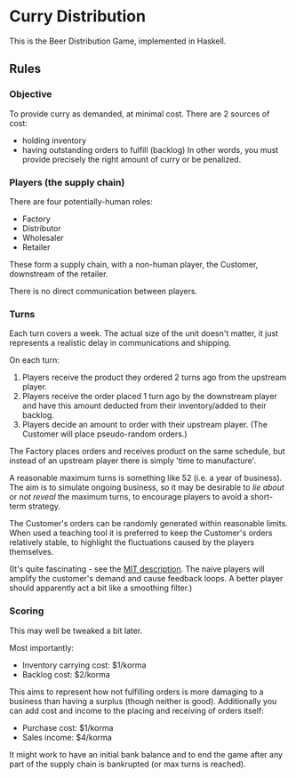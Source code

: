 # Curry Distribution

This is the Beer Distribution Game, implemented in Haskell.

## Rules

### Objective
To provide curry as demanded, at minimal cost. There are 2 sources of cost:
* holding inventory
* having outstanding orders to fulfill (backlog)
In other words, you must provide precisely the right amount of curry or be penalized.

### Players (the supply chain)
There are four potentially-human roles:

* Factory
* Distributor
* Wholesaler
* Retailer

These form a supply chain, with a non-human player, the Customer, downstream of the retailer.

There is no direct communication between players.

### Turns
Each turn covers a week. The actual size of the unit doesn't matter, it just represents a realistic delay in communications and shipping.

On each turn:
1. Players receive the product they ordered 2 turns ago from the upstream player.
2. Players receive the order placed 1 turn ago by the downstream player and have this amount deducted from their inventory/added to their backlog.
3. Players decide an amount to order with their upstream player. (The Customer will place pseudo-random orders.)

The Factory places orders and receives product on the same schedule, but instead of an upstream player there is simply 'time to manufacture'.

A reasonable maximum turns is something like 52 (i.e. a year of business). The aim is to simulate ongoing business, so it may be desirable to _lie about_ or _not reveal_ the maximum turns, to encourage players to avoid a short-term strategy.

The Customer's orders can be randomly generated within reasonable limits. When used a teaching tool it is preferred to keep the Customer's orders relatively stable, to highlight the fluctuations caused by the players themselves.

(It's quite fascinating - see the [MIT description](http://web.mit.edu/jsterman/www/SDG/beergame.html). The naive players will amplify the customer's demand and cause feedback loops. A better player should apparently act a bit like a smoothing filter.)

### Scoring
This may well be tweaked a bit later.

Most importantly:
* Inventory carrying cost: $1/korma
* Backlog cost: $2/korma

This aims to represent how not fulfilling orders is more damaging to a business than having a surplus (though neither is good). Additionally you can add cost and income to the placing and receiving of orders itself:

* Purchase cost: $1/korma
* Sales income: $4/korma

It might work to have an initial bank balance and to end the game after any part of the supply chain is bankrupted (or max turns is reached).
